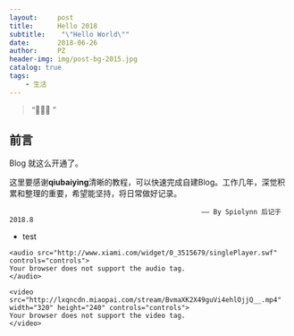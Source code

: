 ```yaml
---
layout:     post
title:      Hello 2018
subtitle:    "\"Hello World\""
date:       2018-06-26
author:     PZ
header-img: img/post-bg-2015.jpg
catalog: true
tags:
    - 生活
---
```


> “🙉🙉🙉 ”


## 前言

Blog 就这么开通了。

这里要感谢**qiubaiying**清晰的教程，可以快速完成自建Blog。工作几年，深觉积累和整理的重要，希望能坚持，将日常做好记录。

                                                    —— By Spiolynn 后记于 2018.8

- test

```  
<audio src="http://www.xiami.com/widget/0_3515679/singlePlayer.swf" controls="controls">
Your browser does not support the audio tag.
</audio>

<video src="http://lxqncdn.miaopai.com/stream/BvmaXK2X49guVi4ehlOjjQ__.mp4" width="320" height="240" controls="controls">
Your browser does not support the video tag.
</video>
```
